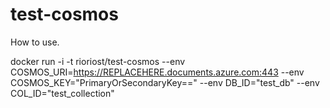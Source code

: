 # test-cosmos

How to use.

docker run -i -t rioriost/test-cosmos --env COSMOS_URI=https://REPLACEHERE.documents.azure.com:443 --env COSMOS_KEY="PrimaryOrSecondaryKey==" --env DB_ID="test_db" --env COL_ID="test_collection"

